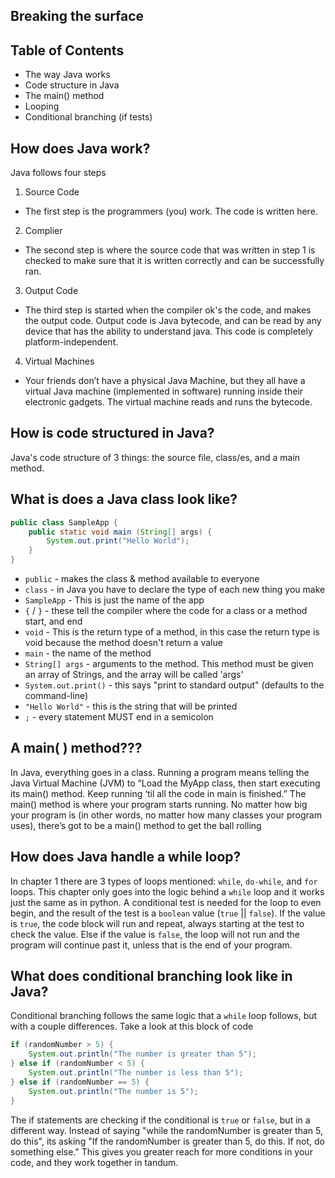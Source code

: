 ## Breaking the surface

## Table of Contents

- The way Java works 
- Code structure in Java 
- The main() method 
- Looping 
- Conditional branching (if tests)

## How does Java work?
Java follows four steps
1. Source Code
- The first step is the programmers (you) work. The code is written here.
2. Complier
- The second step is where the source code that was written in step 1 is checked to make sure that it is written correctly and 
can be successfully ran.
3. Output Code
- The third step is started when the compiler ok's the code, and makes the output code. Output code is Java bytecode, and can be read by any device that has the ability to understand java. This code is completely platform-independent.
4. Virtual Machines
- Your friends don’t have a physical Java Machine, but they all have a virtual Java machine (implemented in software) running inside their electronic gadgets. The virtual machine reads and runs the bytecode.

## How is code structured in Java?
Java's code structure of 3 things: the source file, class/es, and a main method.

## What is does a Java class look like?
```java 
public class SampleApp {
    public static void main (String[] args) {
        System.out.print("Hello World");
    }
}
```
- `public` - makes the class & method available to everyone
- `class` - in Java you have to declare the type of each new thing you make
- `SampleApp` - This is just the name of the app
- `{` / `}` - these tell the compiler where the code for a class or a method start, and end
- `void` - This is the return type of a method, in this case the return type is void because the method doesn't return a value
- `main` - the name of the method
- `String[] args` - arguments to the method. This method must be given an array of Strings, and the array will be called 'args'
- `System.out.print()` - this says "print to standard output" (defaults to the command-line)
- `"Hello World"` - this is the string that will be printed
- `;` - every statement MUST end in a semicolon


## A main( ) method???
In Java, everything goes in a class.
Running a program means telling the Java Virtual Machine (JVM) to
“Load the MyApp class, then start executing its main() method.
Keep running ‘til all the code in main is finished.”
The main() method is where your program starts running.
No matter how big your program is (in other words, no matter how many
classes your program uses), there’s got to be a main() method to get the
ball rolling

## How does Java handle a while loop?
In chapter 1 there are 3 types of loops mentioned: `while`, `do-while`, and `for` loops. This chapter only goes into the logic behind a `while` loop and it works just the same as in python. A conditional test is needed for the loop to even begin, and the result of the test is a `boolean` value (`true` || `false`). If the value is `true`, the code block will run and repeat, always starting at the test to check the value. Else if the value is `false`, the loop will not run and the program will continue past it, unless that is the end of your program.

## What does conditional branching look like in Java?
Conditional branching follows the same logic that a `while` loop follows, but with a couple differences. 
Take a look at this block of code
```java 
if (randomNumber > 5) {
    System.out.println("The number is greater than 5");
} else if (randomNumber < 5) {
    System.out.println("The number is less than 5");
} else if (randomNumber == 5) {
    System.out.println("The number is 5");
}
```
The if statements are checking if the conditional is `true` or `false`, but in a different way. Instead of saying "while the randomNumber is greater than 5, do this", its asking "If the randomNumber is greater than 5, do this. If not, do something else." This gives you greater reach for more conditions in your code, and they work together in tandum. 